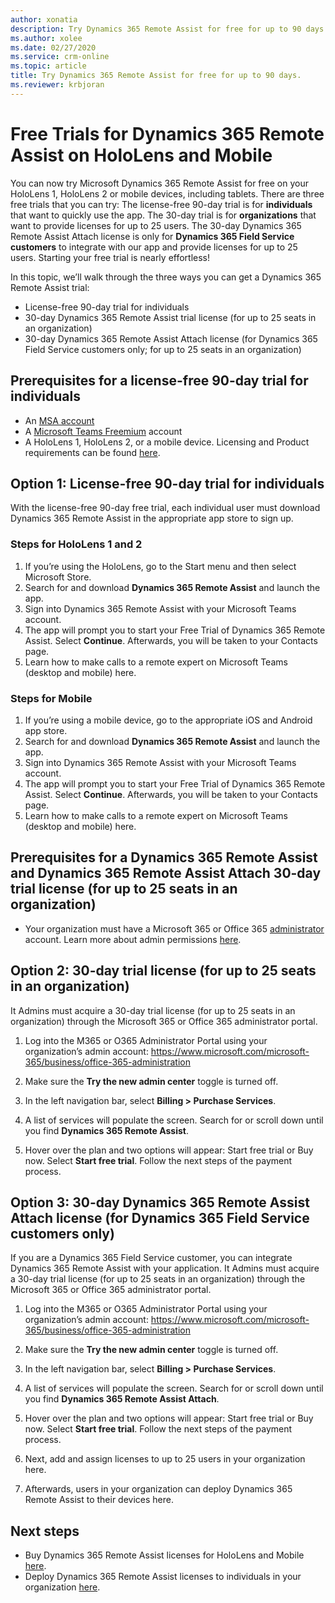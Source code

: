```yaml
---
author: xonatia
description: Try Dynamics 365 Remote Assist for free for up to 90 days.
ms.author: xolee
ms.date: 02/27/2020
ms.service: crm-online
ms.topic: article
title: Try Dynamics 365 Remote Assist for free for up to 90 days.
ms.reviewer: krbjoran
---
```


# Free Trials for Dynamics 365 Remote Assist on HoloLens and Mobile 

You can now try Microsoft Dynamics 365 Remote Assist for free on your HoloLens 1, HoloLens 2 or mobile devices, including tablets. There are three free trials that you can try: The license-free 90-day trial is for **individuals** that want to quickly use the app. The 30-day trial is for **organizations** that want to provide licenses for up to 25 users. The 30-day Dynamics 365 Remote Assist Attach license is only for **Dynamics 365 Field Service customers** to integrate with our app and provide licenses for up to 25 users. Starting your free trial is nearly effortless! 

In this topic, we’ll walk through the three ways you can get a Dynamics 365 Remote Assist trial: 
- License-free 90-day trial for individuals
- 30-day Dynamics 365 Remote Assist trial license (for up to 25 seats in an organization)
- 30-day Dynamics 365 Remote Assist Attach license (for Dynamics 365 Field Service customers only; for up to 25 seats in an organization)

## Prerequisites for a license-free 90-day trial for individuals
   - An [MSA account](https://account.microsoft.com/account)
   - A [Microsoft Teams Freemium](https://products.office.com/microsoft-teams/free) account
   - A HoloLens 1, HoloLens 2, or a mobile device. Licensing and Product requirements can be found [here](https://docs.microsoft.com/dynamics365/mixed-reality/remote-assist/requirements).

## Option 1: License-free 90-day trial for individuals

With the license-free 90-day free trial, each individual user must download Dynamics 365 Remote Assist in the appropriate app store to sign up. 

### Steps for HoloLens 1 and 2
1.	If you’re using the HoloLens, go to the Start menu and then select Microsoft Store. 
2.	Search for and download **Dynamics 365 Remote Assist** and launch the app.
3.	Sign into Dynamics 365 Remote Assist with your Microsoft Teams account. 
4.	The app will prompt you to start your Free Trial of Dynamics 365 Remote Assist. Select **Continue**. Afterwards, you will be taken to your Contacts page.  
5.	Learn how to make calls to a remote expert on Microsoft Teams (desktop and mobile) here. 

### Steps for Mobile
1.	If you’re using a mobile device, go to the appropriate iOS and Android app store.
2.	Search for and download **Dynamics 365 Remote Assist** and launch the app.
3.	Sign into Dynamics 365 Remote Assist with your Microsoft Teams account. 
4.	The app will prompt you to start your Free Trial of Dynamics 365 Remote Assist. Select **Continue**. Afterwards, you will be taken to your Contacts page.  
5.	Learn how to make calls to a remote expert on Microsoft Teams (desktop and mobile) here.

## Prerequisites for a Dynamics 365 Remote Assist and Dynamics 365 Remote Assist Attach 30-day trial license (for up to 25 seats in an organization)

- Your organization must have a Microsoft 365 or Office 365 [administrator](https://www.microsoft.com/microsoft-365/business/office-365-administration) account. Learn more about admin permissions [here](https://docs.microsoft.com/office365/admin/admin-overview/admin-overview?redirectSourcePath=%252farticle%252foffice-365-admin-overview-c7228a3e-061f-4575-b1ef-adf1d1669870&view=o365-worldwide). 

## Option 2: 30-day trial license (for up to 25 seats in an organization)

It Admins must acquire a 30-day trial license (for up to 25 seats in an organization) through the Microsoft 365 or Office 365 administrator portal. 

1.	Log into the M365 or O365 Administrator Portal using your organization’s admin account: https://www.microsoft.com/microsoft-365/business/office-365-administration
 
2.	Make sure the **Try the new admin center** toggle is turned off.
  
3.	In the left navigation bar, select **Billing > Purchase Services**. 
 
4.	A list of services will populate the screen. Search for or scroll down until you find **Dynamics 365 Remote Assist**.

5.	Hover over the plan and two options will appear: Start free trial or Buy now. Select **Start free trial**. Follow the next steps of the payment process. 
 
## Option 3: 30-day Dynamics 365 Remote Assist Attach license (for Dynamics 365 Field Service customers only)

If you are a Dynamics 365 Field Service customer, you can integrate Dynamics 365 Remote Assist with your application. It Admins must acquire a 30-day trial license (for up to 25 seats in an organization) through the Microsoft 365 or Office 365 administrator portal. 

1.	Log into the M365 or O365 Administrator Portal using your organization’s admin account: https://www.microsoft.com/microsoft-365/business/office-365-administration
 
2.	Make sure the **Try the new admin center** toggle is turned off.
  
3.	In the left navigation bar, select **Billing > Purchase Services**. 
 
4.	A list of services will populate the screen. Search for or scroll down until you find **Dynamics 365 Remote Assist Attach**.

5.	Hover over the plan and two options will appear: Start free trial or Buy now. Select **Start free trial**. Follow the next steps of the payment process. 

6.	Next, add and assign licenses to up to 25 users in your organization here. 

7.	Afterwards, users in your organization can deploy Dynamics 365 Remote Assist to their devices here. 

## Next steps
- Buy Dynamics 365 Remote Assist licenses for HoloLens and Mobile [here](buy-remote-assist.md). 
- Deploy Dynamics 365 Remote Assist licenses to individuals in your organization [here](deploy-remote-assist.md). 
